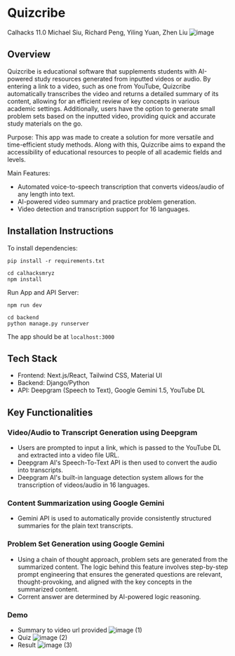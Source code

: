 # Quizcribe
Calhacks 11.0 Michael Siu, Richard Peng, Yiling Yuan, Zhen Liu
![image](https://github.com/user-attachments/assets/c3e677cb-60ae-4082-a772-d5cc865e4787)

## Overview
Quizcribe is educational software that supplements students with AI-powered study resources generated from inputted videos or audio.
By entering a link to a video, such as one from YouTube, Quizcribe automatically transcribes the video and returns a detailed summary of its content, allowing for an efficient review of key concepts in various academic settings. Additionally, users have the option to generate small problem sets based on the inputted video, providing quick and accurate study materials on the go. 

Purpose: This app was made to create a solution for more versatile and time-efficient study methods. Along with this, Quizcribe aims to expand the accessibility of educational resources to people of all academic fields and levels. 

Main Features:
* Automated voice-to-speech transcription that converts videos/audio of any length into text.
* AI-powered video summary and practice problem generation.
* Video detection and transcription support for 16 languages. 

## Installation Instructions
To install dependencies:
```
pip install -r requirements.txt
```
```
cd calhacksmryz
npm install
```

Run App and API Server:
```
npm run dev
```
```
cd backend
python manage.py runserver
```
The app should be at `localhost:3000`

## Tech Stack
* Frontend: Next.js/React, Tailwind CSS, Material UI
* Backend: Django/Python
* API: Deepgram (Speech to Text), Google Gemini 1.5, YouTube DL

## Key Functionalities

### Video/Audio to Transcript Generation using Deepgram
* Users are prompted to input a link, which is passed to the YouTube DL and extracted into a video file URL.
* Deepgram AI's Speech-To-Text API is then used to convert the audio into transcripts.
* Deepgram AI's built-in language detection system allows for the transcription of videos/audio in 16 languages.

### Content Summarization using Google Gemini
* Gemini API is used to automatically provide consistently structured summaries for the plain text transcripts.
### Problem Set Generation using Google Gemini
* Using a chain of thought approach, problem sets are generated from the summarized content. The logic behind this feature involves step-by-step prompt engineering that ensures the generated questions are relevant, thought-provoking, and aligned with the key concepts in the summarized content.
* Corrent answer are determined by AI-powered logic reasoning.

### Demo
* Summary to video url provided
![image (1)](https://github.com/user-attachments/assets/7a036987-1203-4f49-8456-accf12a5f14d)
* Quiz
![image (2)](https://github.com/user-attachments/assets/e7b33303-5641-4325-8a1c-6dd0e53fd341)
* Result
![image (3)](https://github.com/user-attachments/assets/293ff408-c2a7-4627-b823-908b60d44961)
